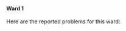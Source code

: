 #### Ward 1

Here are the reported problems for this ward:
<ul id="marker-list1" class="marker-list">

</ul>
